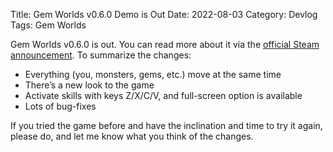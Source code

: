 Title: Gem Worlds v0.6.0 Demo is Out
Date: 2022-08-03
Category: Devlog
Tags: Gem Worlds

Gem Worlds v0.6.0 is out. You can read more about it via the [official Steam announcement](https://store.steampowered.com/news/app/1858760/view/3391792390311339535?utm_source=blog). To summarize the changes:

- Everything (you, monsters, gems, etc.) move at the same time
- There’s a new look to the game
- Activate skills with keys Z/X/C/V, and full-screen option is available
- Lots of bug-fixes

If you tried the game before and have the inclination and time to try it again, please do, and let me know what you think of the changes.
